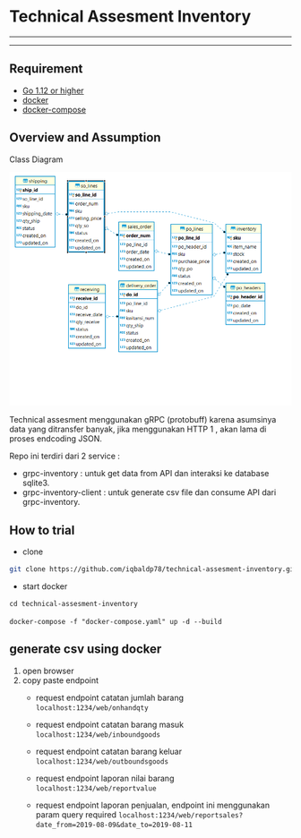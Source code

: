 # Technical Assesment Inventory

---


---

## Requirement

- [Go 1.12 or higher](https://golang.org/dl/)
- [docker](https://www.docker.com/)
- [docker-compose](https://docs.docker.com/compose/)

## Overview and Assumption

Class Diagram

![Class Diagram](./ClassDiagram.png?raw=true)

Technical assesment menggunakan gRPC (protobuff) karena asumsinya data yang ditransfer banyak, jika menggunakan HTTP 1 , akan lama di proses endcoding JSON.

Repo ini terdiri dari 2 service : 
- grpc-inventory : untuk get data from API dan interaksi ke database sqlite3.
- grpc-inventory-client : untuk generate csv file dan consume API dari grpc-inventory.

## How to trial 

- clone
```bash
git clone https://github.com/iqbaldp78/technical-assesment-inventory.git
```
- start docker

```shell
cd technical-assesment-inventory

docker-compose -f "docker-compose.yaml" up -d --build
```

## generate csv using docker
1. open browser 
2. copy paste endpoint
    - request endpoint catatan jumlah barang
```localhost:1234/web/onhandqty```

    - request endpoint catatan barang masuk ```localhost:1234/web/inboundgoods```

    - request endpoint catatan barang keluar ```localhost:1234/web/outboundsgoods```

    - request endpoint laporan nilai barang ```localhost:1234/web/reportvalue```

    - request endpoint laporan penjualan, endpoint ini menggunakan param query required
```localhost:1234/web/reportsales?date_from=2019-08-09&date_to=2019-08-11```
